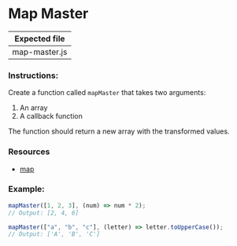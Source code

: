 # Map Master

| Expected file |
| ------------- |
| map-master.js |

### Instructions:

Create a function called `mapMaster` that takes two arguments:

1. An array
2. A callback function

The function should return a new array with the transformed values.

### Resources

- [map](https://developer.mozilla.org/ru/docs/Web/JavaScript/Reference/Global_Objects/Array/map)

### Example:

```js
mapMaster([1, 2, 3], (num) => num * 2);
// Output: [2, 4, 6]

mapMaster(["a", "b", "c"], (letter) => letter.toUpperCase());
// Output: ['A', 'B', 'C']
```

